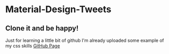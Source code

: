 # Material-Design-Tweets
## Clone it and be happy!

Just for learning a little bit of github I'm already uploaded some example of my css skills
[GitHub Page](https://mazyvan.github.io/Material-Design-Tweets)
